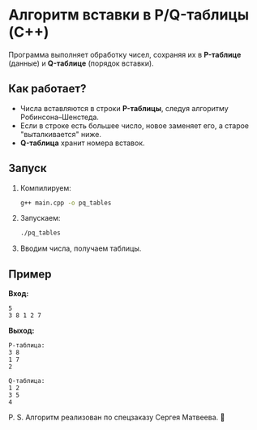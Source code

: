 # Алгоритм вставки в P/Q-таблицы (C++)

Программа выполняет обработку чисел, сохраняя их в **P-таблице** (данные) и **Q-таблице** (порядок вставки).

## Как работает?

- Числа вставляются в строки **P-таблицы**, следуя алгоритму Робинсона–Шенстеда.
- Если в строке есть большее число, новое заменяет его, а старое "выталкивается" ниже.
- **Q-таблица** хранит номера вставок.

## Запуск

1. Компилируем:
   ```sh
   g++ main.cpp -o pq_tables
   ```
2. Запускаем:
   ```sh
   ./pq_tables
   ```
3. Вводим числа, получаем таблицы.

## Пример

**Вход:**
```
5
3 8 1 2 7
```
**Выход:**
```
P-таблица:
3 8
1 7
2 

Q-таблица:
1 2
3 5
4
```

P. S. Алгоритм реализован по спецзаказу Сергея Матвеева. 🚀
